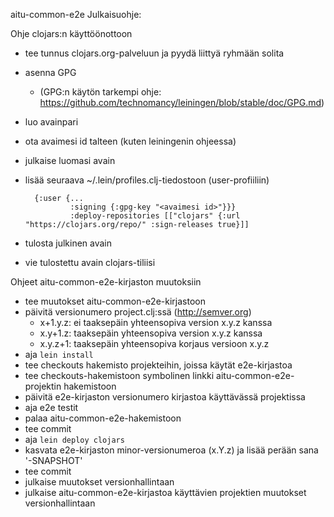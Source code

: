 aitu-common-e2e
Julkaisuohje:

Ohje clojars:n käyttöönottoon
- tee tunnus clojars.org-palveluun ja pyydä liittyä ryhmään solita
- asenna GPG
  - (GPG:n käytön tarkempi ohje: https://github.com/technomancy/leiningen/blob/stable/doc/GPG.md)
- luo avainpari
- ota avaimesi id talteen (kuten leiningenin ohjeessa)
- julkaise luomasi avain
- lisää seuraava ~/.lein/profiles.clj-tiedostoon (user-profiiliin)

        {:user {...
                :signing {:gpg-key "<avaimesi id>"}}}
                :deploy-repositories [["clojars" {:url "https://clojars.org/repo/" :sign-releases true}]]
- tulosta julkinen avain
- vie tulostettu avain clojars-tiliisi

Ohjeet aitu-common-e2e-kirjaston muutoksiin
- tee muutokset aitu-common-e2e-kirjastoon
- päivitä versionumero project.clj:ssä (<http://semver.org>)
  - x+1.y.z: ei taaksepäin yhteensopiva version x.y.z kanssa
  - x.y+1.z: taaksepäin yhteensopiva version x.y.z kanssa
  - x.y.z+1: taaksepäin yhteensopiva korjaus versioon x.y.z
- aja `lein install`
- tee checkouts hakemisto projekteihin, joissa käytät e2e-kirjastoa
- tee checkouts-hakemistoon symbolinen linkki aitu-common-e2e-projektin hakemistoon
- päivitä e2e-kirjaston versionumero kirjastoa käyttävässä projektissa
- aja e2e testit
- palaa aitu-common-e2e-hakemistoon
- tee commit
- aja `lein deploy clojars`
- kasvata e2e-kirjaston minor-versionumeroa (x.Y.z) ja lisää perään sana '-SNAPSHOT'
- tee commit
- julkaise muutokset versionhallintaan
- julkaise aitu-common-e2e-kirjastoa käyttävien projektien muutokset versionhallintaan 

